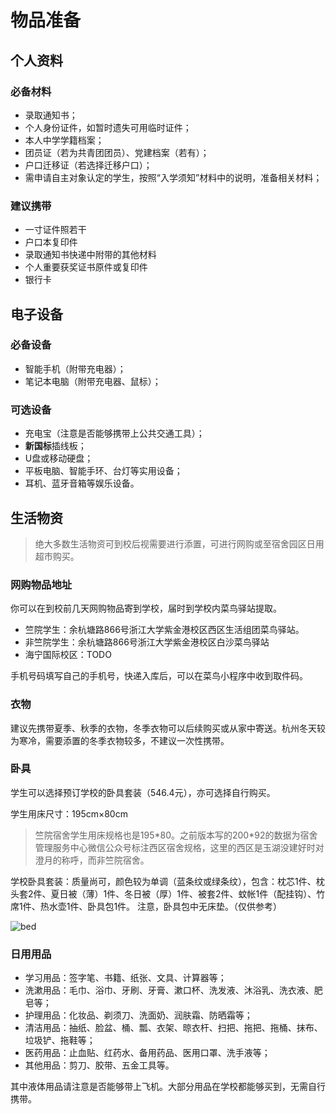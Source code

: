 # 物品准备

## 个人资料

### 必备材料

- 录取通知书；
- 个人身份证件，如暂时遗失可用临时证件；
- 本人中学学籍档案；
- 团员证（若为共青团团员）、党建档案（若有）；
- 户口迁移证（若选择迁移户口）；
- 需申请自主对象认定的学生，按照“入学须知”材料中的说明，准备相关材料；

### 建议携带

- 一寸证件照若干
- 户口本复印件
- 录取通知书快递中附带的其他材料
- 个人重要获奖证书原件或复印件
- 银行卡

## 电子设备

### 必备设备

- 智能手机（附带充电器）；
- 笔记本电脑（附带充电器、鼠标）；

### 可选设备

- 充电宝（注意是否能够携带上公共交通工具）；
- **新国标**插线板；
- U盘或移动硬盘；
- 平板电脑、智能手环、台灯等实用设备；
- 耳机、蓝牙音箱等娱乐设备。

## 生活物资

> 绝大多数生活物资可到校后视需要进行添置，可进行网购或至宿舍园区日用超市购买。

### 网购物品地址

你可以在到校前几天网购物品寄到学校，届时到学校内菜鸟驿站提取。

- 竺院学生：余杭塘路866号浙江大学紫金港校区西区生活组团菜鸟驿站。
- 非竺院学生：余杭塘路866号浙江大学紫金港校区白沙菜鸟驿站
- 海宁国际校区：TODO

手机号码填写自己的手机号，快递入库后，可以在菜鸟小程序中收到取件码。

### 衣物

建议先携带夏季、秋季的衣物，冬季衣物可以后续购买或从家中寄送。杭州冬天较为寒冷，需要添置的冬季衣物较多，不建议一次性携带。

### 卧具

学生可以选择预订学校的卧具套装（546.4元），亦可选择自行购买。

学生用床尺寸：195cm×80cm

> 竺院宿舍学生用床规格也是195\*80。之前版本写的200\*92的数据为宿舍管理服务中心微信公众号标注西区宿舍规格，这里的西区是玉湖没建好时对澄月的称呼，而非竺院宿舍。

学校卧具套装：质量尚可，颜色较为单调（蓝条纹或绿条纹），包含：枕芯1件、枕头套2件、夏日被（薄）1件、冬日被（厚）1件、被套2件、蚊帐1件（配挂钩）、竹席1件、热水壶1件、卧具包1件。
注意，卧具包中无床垫。（仅供参考）

![bed](../assets/bedsheet.webp)

### 日用用品

- 学习用品：签字笔、书籍、纸张、文具、计算器等；
- 洗漱用品：毛巾、浴巾、牙刷、牙膏、漱口杯、洗发液、沐浴乳、洗衣液、肥皂等；
- 护理用品：化妆品、剃须刀、洗面奶、润肤霜、防晒霜等；
- 清洁用品：抽纸、脸盆、桶、瓢、衣架、晾衣杆、扫把、拖把、拖桶、抹布、垃圾铲、拖鞋等；
- 医药用品：止血贴、红药水、备用药品、医用口罩、洗手液等；
- 其他用品：剪刀、胶带、五金工具等。

其中液体用品请注意是否能够带上飞机。大部分用品在学校都能够买到，无需自行携带。
